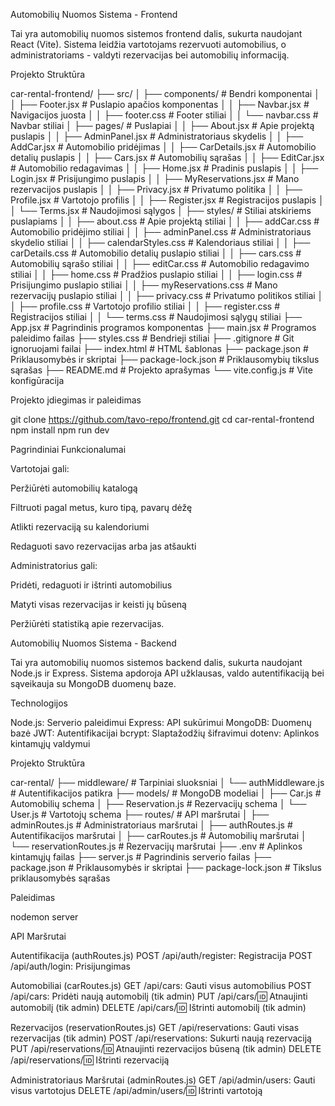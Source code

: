 Automobilių Nuomos Sistema - Frontend

Tai yra automobilių nuomos sistemos frontend dalis, sukurta naudojant React (Vite). Sistema leidžia vartotojams rezervuoti automobilius, o administratoriams - valdyti rezervacijas bei automobilių informaciją.



Projekto Struktūra

car-rental-frontend/
├── src/
│   ├── components/         # Bendri komponentai
│   │   ├── Footer.jsx      # Puslapio apačios komponentas
│   │   ├── Navbar.jsx      # Navigacijos juosta
│   │   ├── footer.css      # Footer stiliai
│   │   └── navbar.css      # Navbar stiliai
│   ├── pages/              # Puslapiai
│   │   ├── About.jsx       # Apie projektą puslapis
│   │   ├── AdminPanel.jsx  # Administratoriaus skydelis
│   │   ├── AddCar.jsx      # Automobilio pridėjimas
│   │   ├── CarDetails.jsx  # Automobilio detalių puslapis
│   │   ├── Cars.jsx        # Automobilių sąrašas
│   │   ├── EditCar.jsx     # Automobilio redagavimas
│   │   ├── Home.jsx        # Pradinis puslapis
│   │   ├── Login.jsx       # Prisijungimo puslapis
│   │   ├── MyReservations.jsx  # Mano rezervacijos puslapis
│   │   ├── Privacy.jsx     # Privatumo politika
│   │   ├── Profile.jsx     # Vartotojo profilis
│   │   ├── Register.jsx    # Registracijos puslapis
│   │   └── Terms.jsx       # Naudojimosi sąlygos
│   ├── styles/             # Stiliai atskiriems puslapiams
│   │   ├── about.css       # Apie projektą stiliai
│   │   ├── addCar.css      # Automobilio pridėjimo stiliai
│   │   ├── adminPanel.css  # Administratoriaus skydelio stiliai
│   │   ├── calendarStyles.css  # Kalendoriaus stiliai
│   │   ├── carDetails.css  # Automobilio detalių puslapio stiliai
│   │   ├── cars.css        # Automobilių sąrašo stiliai
│   │   ├── editCar.css     # Automobilio redagavimo stiliai
│   │   ├── home.css        # Pradžios puslapio stiliai
│   │   ├── login.css       # Prisijungimo puslapio stiliai
│   │   ├── myReservations.css # Mano rezervacijų puslapio stiliai
│   │   ├── privacy.css     # Privatumo politikos stiliai
│   │   ├── profile.css     # Vartotojo profilio stiliai
│   │   ├── register.css    # Registracijos stiliai
│   │   └── terms.css       # Naudojimosi sąlygų stiliai
├── App.jsx                 # Pagrindinis programos komponentas
├── main.jsx                # Programos paleidimo failas
├── styles.css              # Bendrieji stiliai
├── .gitignore              # Git ignoruojami failai
├── index.html              # HTML šablonas
├── package.json            # Priklausomybės ir skriptai
├── package-lock.json       # Priklausomybių tikslus sąrašas
├── README.md               # Projekto aprašymas
└── vite.config.js          # Vite konfigūracija



Projekto įdiegimas ir paleidimas

git clone https://github.com/tavo-repo/frontend.git
cd car-rental-frontend
npm install
npm run dev


Pagrindiniai Funkcionalumai

Vartotojai gali:

Peržiūrėti automobilių katalogą

Filtruoti pagal metus, kuro tipą, pavarų dėžę

Atlikti rezervaciją su kalendoriumi

Redaguoti savo rezervacijas arba jas atšaukti

Administratorius gali:

Pridėti, redaguoti ir ištrinti automobilius

Matyti visas rezervacijas ir keisti jų būseną

Peržiūrėti statistiką apie rezervacijas.




Automobilių Nuomos Sistema - Backend

Tai yra automobilių nuomos sistemos backend dalis, sukurta naudojant Node.js ir Express. Sistema apdoroja API užklausas, valdo autentifikaciją bei sąveikauja su MongoDB duomenų baze.



Technologijos

Node.js: Serverio paleidimui
Express: API sukūrimui
MongoDB: Duomenų bazė
JWT: Autentifikacijai
bcrypt: Slaptažodžių šifravimui
dotenv: Aplinkos kintamųjų valdymui

Projekto Struktūra

car-rental/
├── middleware/           # Tarpiniai sluoksniai
│   └── authMiddleware.js # Autentifikacijos patikra
├── models/               # MongoDB modeliai
│   ├── Car.js            # Automobilių schema
│   ├── Reservation.js    # Rezervacijų schema
│   └── User.js           # Vartotojų schema
├── routes/               # API maršrutai
│   ├── adminRoutes.js    # Administratoriaus maršrutai
│   ├── authRoutes.js     # Autentifikacijos maršrutai
│   ├── carRoutes.js      # Automobilių maršrutai
│   └── reservationRoutes.js # Rezervacijų maršrutai
├── .env                  # Aplinkos kintamųjų failas
├── server.js             # Pagrindinis serverio failas
├── package.json          # Priklausomybės ir skriptai
├── package-lock.json     # Tikslus priklausomybės sąrašas

Paleidimas

nodemon server



API Maršrutai

Autentifikacija (authRoutes.js)
POST /api/auth/register: Registracija
POST /api/auth/login: Prisijungimas

Automobiliai (carRoutes.js)
GET /api/cars: Gauti visus automobilius
POST /api/cars: Pridėti naują automobilį (tik admin)
PUT /api/cars/:id: Atnaujinti automobilį (tik admin)
DELETE /api/cars/:id: Ištrinti automobilį (tik admin)

Rezervacijos (reservationRoutes.js)
GET /api/reservations: Gauti visas rezervacijas (tik admin)
POST /api/reservations: Sukurti naują rezervaciją
PUT /api/reservations/:id: Atnaujinti rezervacijos būseną (tik admin)
DELETE /api/reservations/:id: Ištrinti rezervaciją

Administratoriaus Maršrutai (adminRoutes.js)
GET /api/admin/users: Gauti visus vartotojus
DELETE /api/admin/users/:id: Ištrinti vartotoją